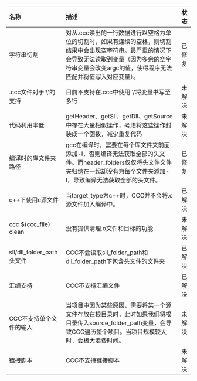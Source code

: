 |名称|描述|状态|
|:-|:-|:-:|
|字符串切割|对从.ccc读出的一行数据进行以空格为单位的切割时，如果有连续的空格，则切割结果中会出现空字符串。最严重的情况下会导致无法读取到变量（因为多余的空字符串变量会改变argc的值，使得程序无法匹配并将值写入对应变量）。|已修复|
|.ccc文件对于'\\'的支持|目前不支持在.ccc中使用'\\'将变量书写至多行|未解决|
|代码利用率低|getHeader、getSll、getDll、getSource中存在大量相似操作，考虑将这些操作封装成一个函数，减少重复代码|未解决|
|编译时的库文件夹路径|gcc在编译时，需要在每个库文件夹前面添加-I，否则编译无法获取全部的头文件。而header_folders仅仅将头文件文件夹归纳在一起却没有为每个文件夹添加-I，导致编译无法获取全部的头文件。|已修复|
|c++下使用c源文件|当target_type为c++时，CCC并不会将.c源文件加入编译中。|已解决|
|ccc $(ccc_file) clean|没有提供清理.o文件和目标的功能|未解决|
|sll/dll_folder_path头文件|CCC不会读取sll_folder_path和dll_folder_path下包含头文件的文件夹|已解决|
|汇编支持|CCC不支持汇编文件|已解决|
|CCC不支持单个文件的输入|当项目中因为某些原因，需要将某一个源文件存放在根目录时，此时如果我们将根目录传入source_folder_path变量，会导致CCC遍历整个项目。当项目规模较大时，会极大浪费时间。|未解决|
|链接脚本|CCC不支持链接脚本|未解决| 